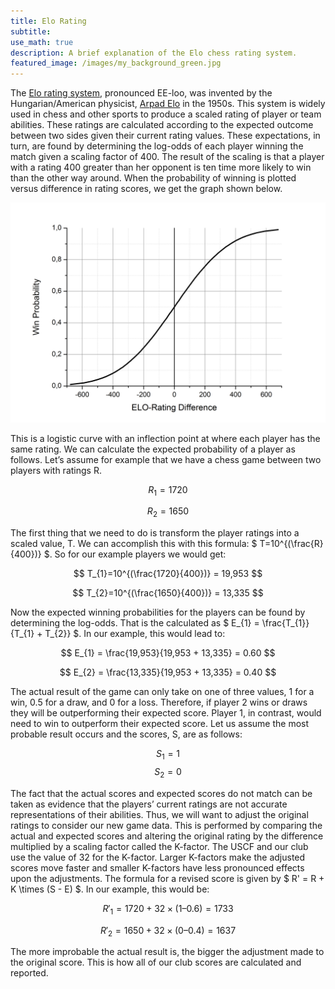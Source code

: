 ```yaml
---
title: Elo Rating
subtitle:
use_math: true
description: A brief explanation of the Elo chess rating system.
featured_image: /images/my_background_green.jpg
---
```


The [Elo rating system](https://en.wikipedia.org/wiki/Elo_rating_system), pronounced EE-loo, was invented by the Hungarian/American physicist, [Arpad Elo](https://en.wikipedia.org/wiki/Arpad_Elo) in the 1950s. This system is widely used in chess and other sports to produce a scaled rating of player or team abilities. These ratings are calculated according to the expected outcome between two sides given their current rating values. These expectations, in turn, are found by determining the log-odds of each player winning the match given a scaling factor of 400. The result of the scaling is that a player with a rating 400 greater than her opponent is ten time more likely to win than the other way around. When the probability of winning is plotted versus difference in rating scores, we get the graph shown below.

![a plot of winning probabilities vs score differential](images/elo.jpg)

This is a logistic curve with an inflection point at where each player has the same rating. We can calculate the expected probability of a player as follows. Let’s assume for example that we have a chess game between two players with ratings R.

$$ R_{1} = 1720 $$

$$ R_{2} = 1650 $$

The first thing that we need to do is transform the player ratings into a scaled value, T. We can accomplish this with this formula: $ T=10^{(\frac{R}{400})} $. So for our example players we would get:

$$ T_{1}=10^{(\frac{1720}{400})} = 19,953 $$

$$ T_{2}=10^{(\frac{1650}{400})} = 13,335 $$

Now the expected winning probabilities for the players can be found by determining the log-odds. That is the calculated as $ E_{1} = \frac{T_{1}}{T_{1} + T_{2}} $. In our example, this would lead to:

$$ E_{1} = \frac{19,953}{19,953 + 13,335} = 0.60 $$

$$ E_{2} = \frac{13,335}{19,953 + 13,335} = 0.40 $$

The actual result of the game can only take on one of three values, 1 for a win, 0.5 for a draw, and 0 for a loss. Therefore, if player 2 wins or draws they will be outperforming their expected score. Player 1, in contrast, would need to win to outperform their expected score. Let us assume the most probable result occurs and the scores, S, are as follows:

$$ S_{1} = 1 $$
$$ S_{2} = 0 $$

The fact that the actual scores and expected scores do not match can be taken as evidence that the players’ current ratings are not accurate representations of their abilities. Thus, we will want to adjust the original ratings to consider our new game data. This is performed by comparing the actual and expected scores and altering the original rating by the difference multiplied by a scaling factor called the K-factor. The USCF and our club use the value of 32 for the K-factor. Larger K-factors make the adjusted scores move faster and smaller K-factors have less pronounced effects upon the adjustments. The formula for a revised score is given by $ R' = R + K \times (S - E) $. In our example, this would be:

$$ R'_{1} = 1720 + 32 \times (1 – 0.6) = 1733 $$

$$ R'_{2} = 1650 + 32 \times (0 – 0.4) = 1637 $$

The more improbable the actual result is, the bigger the adjustment made to the original score. This is how all of our club scores are calculated and reported.
